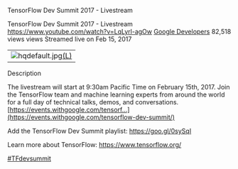 TensorFlow Dev Summit 2017 - Livestream

TensorFlow Dev Summit 2017 - Livestream
https://www.youtube.com/watch?v=LqLyrl-agOw
[Google Developers](https://www.youtube.com/channel/UC_x5XG1OV2P6uZZ5FSM9Ttw)
82,518 views views
Streamed live on Feb 15, 2017

|     |
| --- |
| ![hqdefault.jpg](../_resources/e902126526fc49db5a6fc742cde348c4.jpg)[(L)](https://www.youtube.com/watch?v=LqLyrl-agOw) |

Description

The livestream will start at 9:30am Pacific Time on February 15th, 2017. Join the TensorFlow team and machine learning experts from around the world for a full day of technical talks, demos, and conversations. [https://events.withgoogle.com/tensorf...](https://events.withgoogle.com/tensorflow-dev-summit/)

Add the TensorFlow Dev Summit playlist: https://goo.gl/0sySqI

Learn more about TensorFlow: https://www.tensorflow.org/

[#TFdevsummit](https://www.youtube.com/results?q=%23TFdevsummit)